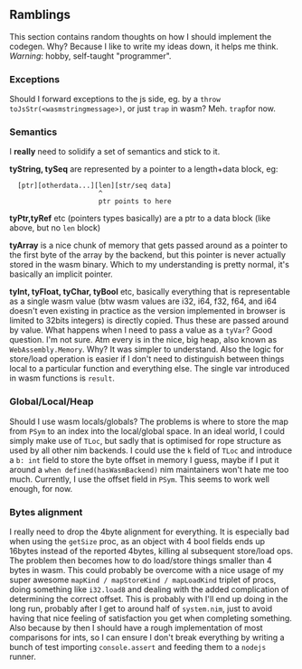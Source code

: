 
Ramblings
---------
This section contains random thoughts on how I should implement the codegen. Why? Because I like to write
my ideas down, it helps me think. *Warning*: hobby, self-taught "programmer".

### Exceptions
Should I forward exceptions to the js side, eg. by a `throw toJsStr(<wasmstringmessage>)`, or just `trap` in wasm?
Meh. `trap`for now.

### Semantics
I **really** need to solidify a set of semantics and stick to it.

**tyString, tySeq** are represented by a pointer to a length+data block, eg:
```
  [ptr][otherdata...][len][str/seq data]
                      ^
                      ptr points to here
```
**tyPtr,tyRef** etc (pointers types basically) are a ptr to a data block (like above, but no `len` block)

**tyArray** is a nice chunk of memory that gets passed around as a pointer to the first byte of the array by
the backend, but this pointer is never actually stored in the wasm binary. Which to my understanding is pretty normal,
it's basically an implicit pointer.

**tyInt, tyFloat, tyChar, tyBool** etc, basically everything that is representable as a single wasm value (btw wasm
values are i32, i64, f32, f64, and i64 doesn't even existing in practice as the version implemented in browser is
limited to 32bits integers) is directly copied. Thus these are passed around by value. What happens when I need
to pass a value as a `tyVar`? Good question. I'm not sure. Atm every is in the nice, big heap, also known as `WebAssembly.Memory`. Why? It was simpler to understand. Also the logic for store/load operation is easier if I don't
need to distinguish between things local to a particular function and everything else. The single var introduced in wasm
functions is `result`.

### Global/Local/Heap
Should I use wasm locals/globals? The problems is where to store the map from `PSym` to an index into the local/global space.
In an ideal world, I could simply make use of `TLoc`, but sadly that is optimised for rope structure as used by all other
nim backends. I could use the `k` field of `TLoc` and introduce a `b: int` field to store the byte offset in memory I guess,
maybe if I put it around a `when defined(hasWasmBackend)` nim maintainers won't hate me too much.
Currently, I use the offset field in `PSym`. This seems to work well enough, for now.

### Bytes alignment
I really need to drop the 4byte alignment for everything. It is especially bad when using the `getSize` proc, as an object
with 4 bool fields ends up 16bytes instead of the reported 4bytes, killing al subsequent store/load ops. The problem then 
becomes how to do load/store things smaller than 4 bytes in wasm. This could probably be overcome with a nice usage of
my super awesome `mapKind / mapStoreKind / mapLoadKind` triplet of procs, doing something like `i32.load8` and dealing with
the added complication of determining the correct offset. This is probably with I'll end up doing in the long run, probably
after I get to around half of `system.nim`, just to avoid having that nice feeling of satisfaction you get when completing
something. Also because by then I should have a rough implementation of most comparisons for ints, so I can ensure I don't
break everything by writing a bunch of test importing `console.assert` and feeding them to a `nodejs` runner.


